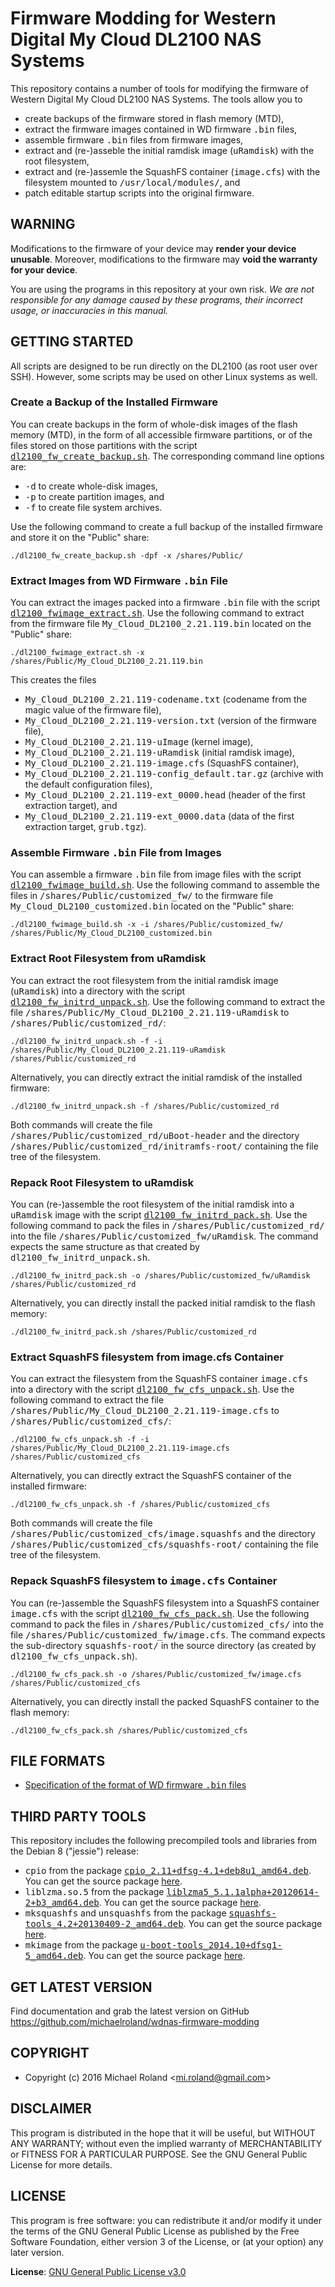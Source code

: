 # Firmware Modding for Western Digital My Cloud DL2100 NAS Systems

This repository contains a number of tools for modifying the firmware of Western
Digital My Cloud DL2100 NAS Systems. The tools allow you to

- create backups of the firmware stored in flash memory (MTD),
- extract the firmware images contained in WD firmware <samp>.bin</samp> files,
- assemble firmware <samp>.bin</samp> files from firmware images,
- extract and (re-)asseble the initial ramdisk image (<samp>uRamdisk</samp>) with
  the root filesystem,
- extract and (re-)assemle the SquashFS container (<samp>image.cfs</samp>) with
  the filesystem mounted to <samp>/usr/local/modules/</samp>, and
- patch editable startup scripts into the original firmware.


## WARNING

Modifications to the firmware of your device may **render your device unusable**.
Moreover, modifications to the firmware may **void the warranty for your device**.

You are using the programs in this repository at your own risk. *We are not
responsible for any damage caused by these programs, their incorrect usage, or
inaccuracies in this manual.*


## GETTING STARTED

All scripts are designed to be run directly on the DL2100 (as root user over SSH).
However, some scripts may be used on other Linux systems as well.


### Create a Backup of the Installed Firmware

You can create backups in the form of whole-disk images of the flash memory (MTD),
in the form of all accessible firmware partitions, or of the files stored on those
partitions with the script <samp>[dl2100_fw_create_backup.sh](tools/dl2100_fw_create_backup.sh)</samp>.
The corresponding command line options are:

- <tt>-d</tt> to create whole-disk images,
- <tt>-p</tt> to create partition images, and
- <tt>-f</tt> to create file system archives.

Use the following command to create a full backup of the installed firmware and
store it on the "Public" share:

    ./dl2100_fw_create_backup.sh -dpf -x /shares/Public/


### Extract Images from WD Firmware <samp>.bin</samp> File

You can extract the images packed into a firmware <samp>.bin</samp> file with the
script <samp>[dl2100_fwimage_extract.sh](tools/dl2100_fwimage_extract.sh)</samp>.
Use the following command to extract from the firmware file
<samp>My_Cloud_DL2100_2.21.119.bin</samp> located on the "Public" share:

    ./dl2100_fwimage_extract.sh -x /shares/Public/My_Cloud_DL2100_2.21.119.bin

This creates the files

- <samp>My_Cloud_DL2100_2.21.119-codename.txt</samp> (codename from the magic value
  of the firmware file),
- <samp>My_Cloud_DL2100_2.21.119-version.txt</samp> (version of the firmware file),
- <samp>My_Cloud_DL2100_2.21.119-uImage</samp> (kernel image),
- <samp>My_Cloud_DL2100_2.21.119-uRamdisk</samp> (initial ramdisk image),
- <samp>My_Cloud_DL2100_2.21.119-image.cfs</samp> (SquashFS container),
- <samp>My_Cloud_DL2100_2.21.119-config_default.tar.gz</samp> (archive with the
  default configuration files),
- <samp>My_Cloud_DL2100_2.21.119-ext_0000.head</samp> (header of the first
  extraction target), and
- <samp>My_Cloud_DL2100_2.21.119-ext_0000.data</samp> (data of the first extraction
  target, <samp>grub.tgz</samp>).


### Assemble Firmware <samp>.bin</samp> File from Images

You can assemble a firmware <samp>.bin</samp> file from image files with the
script <samp>[dl2100_fwimage_build.sh](tools/dl2100_fwimage_build.sh)</samp>.
Use the following command to assemble the files in <samp>/shares/Public/customized_fw/</samp>
to the firmware file <samp>My_Cloud_DL2100_customized.bin</samp> located on the
"Public" share:

    ./dl2100_fwimage_build.sh -x -i /shares/Public/customized_fw/ /shares/Public/My_Cloud_DL2100_customized.bin


### Extract Root Filesystem from uRamdisk

You can extract the root filesystem from the initial ramdisk image
(<samp>uRamdisk</samp>) into a directory with the script
<samp>[dl2100_fw_initrd_unpack.sh](tools/dl2100_fw_initrd_unpack.sh)</samp>.
Use the following command to extract the file <samp>/shares/Public/My_Cloud_DL2100_2.21.119-uRamdisk</samp>
to <samp>/shares/Public/customized_rd/</samp>:

    ./dl2100_fw_initrd_unpack.sh -f -i /shares/Public/My_Cloud_DL2100_2.21.119-uRamdisk /shares/Public/customized_rd

Alternatively, you can directly extract the initial ramdisk of the installed firmware:

    ./dl2100_fw_initrd_unpack.sh -f /shares/Public/customized_rd

Both commands will create the file <samp>/shares/Public/customized_rd/uBoot-header</samp>
and the directory <samp>/shares/Public/customized_rd/initramfs-root/</samp> containing the
file tree of the filesystem.


### Repack Root Filesystem to uRamdisk

You can (re-)assemble the root filesystem of the initial ramdisk into a
<samp>uRamdisk</samp> image with the script
<samp>[dl2100_fw_initrd_pack.sh](tools/dl2100_fw_initrd_pack.sh)</samp>.
Use the following command to pack the files in <samp>/shares/Public/customized_rd/</samp>
into the file <samp>/shares/Public/customized_fw/uRamdisk</samp>. The command expects
the same structure as that created by <samp>dl2100_fw_initrd_unpack.sh</samp>.

    ./dl2100_fw_initrd_pack.sh -o /shares/Public/customized_fw/uRamdisk /shares/Public/customized_rd

Alternatively, you can directly install the packed initial ramdisk to the flash memory:

    ./dl2100_fw_initrd_pack.sh /shares/Public/customized_rd


### Extract SquashFS filesystem from image.cfs Container

You can extract the filesystem from the SquashFS container <samp>image.cfs</samp>
into a directory with the script <samp>[dl2100_fw_cfs_unpack.sh](tools/dl2100_fw_cfs_unpack.sh)</samp>.
Use the following command to extract the file <samp>/shares/Public/My_Cloud_DL2100_2.21.119-image.cfs</samp>
to <samp>/shares/Public/customized_cfs/</samp>:

    ./dl2100_fw_cfs_unpack.sh -f -i /shares/Public/My_Cloud_DL2100_2.21.119-image.cfs /shares/Public/customized_cfs

Alternatively, you can directly extract the SquashFS container of the installed firmware:

    ./dl2100_fw_cfs_unpack.sh -f /shares/Public/customized_cfs

Both commands will create the file <samp>/shares/Public/customized_cfs/image.squashfs</samp>
and the directory <samp>/shares/Public/customized_cfs/squashfs-root/</samp> containing the
file tree of the filesystem.


### Repack SquashFS filesystem to <samp>image.cfs</samp> Container

You can (re-)assemble the SquashFS filesystem into a SquashFS container <samp>image.cfs</samp>
with the script <samp>[dl2100_fw_cfs_pack.sh](tools/dl2100_fw_cfs_pack.sh)</samp>.
Use the following command to pack the files in <samp>/shares/Public/customized_cfs/</samp>
into the file <samp>/shares/Public/customized_fw/image.cfs</samp>. The command expects
the sub-directory <samp>squashfs-root/</samp> in the source directory (as created by
<samp>dl2100_fw_cfs_unpack.sh</samp>).

    ./dl2100_fw_cfs_pack.sh -o /shares/Public/customized_fw/image.cfs /shares/Public/customized_cfs

Alternatively, you can directly install the packed SquashFS container to the flash memory:

    ./dl2100_fw_cfs_pack.sh /shares/Public/customized_cfs


## FILE FORMATS

- [Specification of the format of WD firmware <samp>.bin</samp> files](doc/fwimage_format_specification.md)


## THIRD PARTY TOOLS

This repository includes the following precompiled tools and libraries from the
Debian 8 ("jessie") release:

- <tt>cpio</tt> from the package [<samp>cpio_2.11+dfsg-4.1+deb8u1_amd64.deb</samp>](https://packages.debian.org/jessie/cpio).
  You can get the source package [here](https://packages.debian.org/source/jessie/cpio).
- <tt>liblzma.so.5</tt> from the package [<samp>liblzma5_5.1.1alpha+20120614-2+b3_amd64.deb</samp>](https://packages.debian.org/jessie/liblzma5).
  You can get the source package [here](https://packages.debian.org/source/jessie/xz-utils).
- <tt>mksquashfs</tt> and <tt>unsquashfs</tt> from the package [<samp>squashfs-tools_4.2+20130409-2_amd64.deb</samp>](https://packages.debian.org/jessie/squashfs-tools).
  You can get the source package [here](https://packages.debian.org/source/jessie/squashfs-tools).
- <tt>mkimage</tt> from the package [<samp>u-boot-tools_2014.10+dfsg1-5_amd64.deb</samp>](https://packages.debian.org/jessie/u-boot-tools).
  You can get the source package [here](https://packages.debian.org/source/jessie/u-boot).


## GET LATEST VERSION

Find documentation and grab the latest version on GitHub
<https://github.com/michaelroland/wdnas-firmware-modding>


## COPYRIGHT

- Copyright (c) 2016 Michael Roland <<mi.roland@gmail.com>>


## DISCLAIMER

This program is distributed in the hope that it will be useful,
but WITHOUT ANY WARRANTY; without even the implied warranty of
MERCHANTABILITY or FITNESS FOR A PARTICULAR PURPOSE.  See the
GNU General Public License for more details.


## LICENSE

This program is free software: you can redistribute it and/or modify
it under the terms of the GNU General Public License as published by
the Free Software Foundation, either version 3 of the License, or
(at your option) any later version.

**License**: [GNU General Public License v3.0](http://www.gnu.org/licenses/gpl-3.0.txt)
